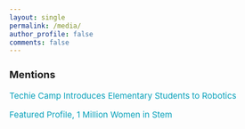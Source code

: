 ```yaml
---
layout: single
permalink: /media/
author_profile: false
comments: false
---
```


<h3 style="font-size:18px;">Mentions</h3>

<p style="font-size:15px;">
  <a href="https://techcorps.org/robotics/" style="text-decoration: none; color:#039fb9">Techie Camp Introduces Elementary Students to Robotics</a>
</p>

<p style="font-size:15px;">
  <a href="https://www.1mwis.com/profiles/lauren-burke" style="text-decoration: none; color:#039fb9">Featured Profile, 1 Million Women in Stem</a>
</p>


